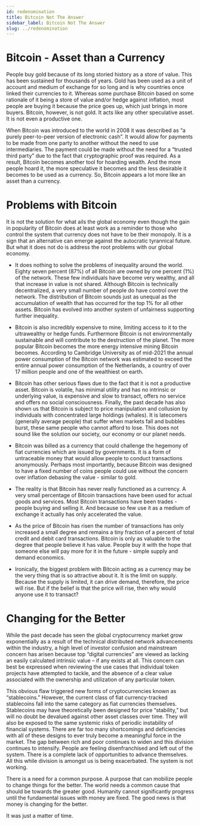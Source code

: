 ```yaml
---
id: redenomination
title: Bitcoin Not The Answer
sidebar_label: Bitcoin Not The Answer
slug: ../redenomination
---
```


# Bitcoin - Asset than a Currency
People buy gold because of its long storied history as a store of value. This has been sustained for thousands of years. Gold has been used as a unit of account and medium of exchange for so long and is why countries once linked their currencies to it.
Whereas some purchase Bitcoin based on some rationale of it being a store of value and/or hedge against inflation, most people are buying it because the price goes up, which just brings in more buyers.
Bitcoin, however, is not gold. It acts like any other speculative asset. It is not even a productive one.

When Bitcoin was introduced to the world in 2008 it was described as “a purely peer-to-peer version of electronic cash”. It would allow for payments to be made from one party to another without the need to use intermediaries. The payment could be made without the need for a “trusted third party” due to the fact that cryptographic proof was required.
As a result, Bitcoin becomes another tool for hoarding wealth. And the more people hoard it, the more speculative it becomes and the less desirable it becomes to be used as a currency. So, Bitcoin appears a lot more like an asset than a currency.
# Problems with Bitcoin
It is not the solution for what ails the global economy even though the gain in popularity of Bitcoin does at least work as a reminder to those who control the system that currency does not have to be their monopoly. It is a sign that an alternative can emerge against the autocratic tyrannical future. 
But what it does not do is address the root problems with our global economy. 

* It does nothing to solve the problems of inequality around the world. Eighty seven percent (87%) of all Bitcoin are owned by one percent (1%) of the network. These few individuals have become very wealthy, and all that increase in value is not shared. Although Bitcoin is technically decentralized, a very small number of people do have control over the network. The distribution of Bitcoin sounds just as unequal as the accumulation of wealth that has occurred for the top 1% for all other assets. Bitcoin has evolved into another system of unfairness supporting further inequality.

* Bitcoin is also incredibly expensive to mine, limiting access to it to the ultrawealthy or hedge funds. Furthermore Bitcoin is not environmentally sustainable and will contribute to the destruction of the planet. The more popular Bitcoin becomes the more energy intensive mining Bitcoin becomes. According to Cambridge University as of mid-2021 the annual power consumption of the Bitcoin network was estimated to exceed the entire annual power consumption of the Netherlands, a country of over 17 million people and one of the wealthiest on earth. 

* Bitcoin has other serious flaws due to the fact that it is not a productive asset. Bitcoin is volatile, has minimal utility and has no intrinsic or underlying value, is expensive and slow to transact, offers no service and offers no social consciousness. Finally, the past decade has also shown us that Bitcoin is subject to price manipulation and collusion by individuals with concentrated large holdings (whales). It is latecomers (generally average people) that suffer when markets fall and bubbles burst, these same people who cannot afford to lose. This does not sound like the solution our society, our economy or our planet needs.  

* Bitcoin was billed as a currency that could challenge the hegemony of fiat currencies which are issued by governments. It is a form of untraceable money that would allow people to conduct transactions anonymously. Perhaps most importantly, because Bitcoin was designed to have a fixed number of coins people could use without the concern over inflation debasing the value - similar to gold.  

* The reality is that Bitcoin has never really functioned as a currency. A very small percentage of Bitcoin transactions have been used for actual goods and services. Most Bitcoin transactions have been trades - people buying and selling it. And because so few use it as a medium of exchange it actually has only accelerated  the value.

* As the price of Bitcoin has risen the number of transactions has only increased a small degree and remains a tiny fraction of a percent of total credit and debit card transactions. Bitcoin is only as valuable to the degree that people believe it has value. People buy it with the hope that someone else will pay more for it in the future - simple supply and demand economics.

* Ironically, the biggest problem with Bitcoin acting as a currency may be the very thing that is so attractive about it. It is the limit on supply. Because the supply is limited, it can drive demand, therefore, the price will rise. But if the belief is that the price will rise, then why would anyone use it to transact?

# Changing for the Better
While the past decade has seen the global cryptocurrency market grow exponentially as a result of the technical distributed network advancements within the industry, a high level of investor confusion and mainstream concern has arisen because top “digital currencies” are viewed as lacking an easily calculated intrinsic value – if any exists at all. This concern can best be expressed when reviewing the use cases that individual token projects have attempted to tackle, and the absence of a clear value associated with the ownership and utilization of any particular token. 

This obvious flaw triggered new forms of cryptocurrencies known as “stablecoins.” However, the current class of fiat currency-tracked stablecoins fall into the same category as fiat currencies themselves. Stablecoins may have theoretically been designed for price “stability,” but will no doubt be devalued against other asset classes over time. They will also be exposed to the same systemic risks of periodic instability of financial systems. There are far too many shortcomings and deficiencies with all of these designs to ever truly become a meaningful force in the market. 
The gap between rich and poor continues to widen and this division continues to intensify. People are feeling disenfranchised and left out of the system. There is a complete lack of opportunities to advance themselves. All this while division is amongst us is being exacerbated. 
The system is not working.

There is a need for a common purpose. A purpose that can mobilize people to change things for the better. The world needs a common cause that should be towards the greater good.
Humanity cannot significantly progress until the fundamental issues with money are fixed. The good news is that money is changing for the better.

It was just a matter of time.
